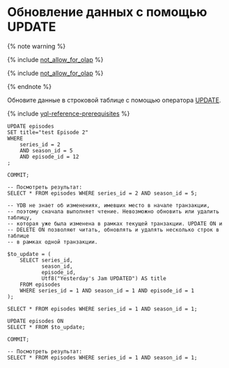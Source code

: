 # Обновление данных с помощью UPDATE

{% note warning %}

{% include [not_allow_for_olap](../../_includes/not_allow_for_olap_text.md) %}

{% include [not_allow_for_olap](../../_includes/ways_add_data_to_olap.md) %}

{% endnote %}

Обновите данные в строковой таблице с помощью оператора [UPDATE](../../yql/reference/syntax/update.md).

{% include [yql-reference-prerequisites](_includes/yql_tutorial_prerequisites.md) %}

```yql
UPDATE episodes
SET title="test Episode 2"
WHERE
    series_id = 2
    AND season_id = 5
    AND episode_id = 12
;

COMMIT;

-- Посмотреть результат:
SELECT * FROM episodes WHERE series_id = 2 AND season_id = 5;

-- YDB не знает об изменениях, имевших место в начале транзакции,
-- поэтому сначала выполняет чтение. Невозможно обновить или удалить таблицу,
-- которая уже была изменена в рамках текущей транзакции. UPDATE ON и
-- DELETE ON позволяют читать, обновлять и удалять несколько строк в таблице
-- в рамках одной транзакции.

$to_update = (
    SELECT series_id,
           season_id,
           episode_id,
           Utf8("Yesterday's Jam UPDATED") AS title
    FROM episodes
    WHERE series_id = 1 AND season_id = 1 AND episode_id = 1
);

SELECT * FROM episodes WHERE series_id = 1 AND season_id = 1;

UPDATE episodes ON
SELECT * FROM $to_update;

COMMIT;

-- Посмотреть результат:
SELECT * FROM episodes WHERE series_id = 1 AND season_id = 1;
```
